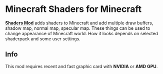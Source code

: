 # Minecraft Shaders for Minecraft

<b><a href="http://shadersmods.com/">Shaders Mod</a></b> adds shaders to Minecraft and add multiple draw buffers, shadow map, normal map, specular map. These things can be used to change appearance of Minecraft world. How it looks depends on selected shaderpack and some user settings.

## Info

This mod requires recent and fast graphic card with <b>NVIDIA</b> or <b>AMD GPU</b>.
